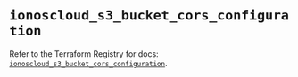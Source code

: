 # `ionoscloud_s3_bucket_cors_configuration`

Refer to the Terraform Registry for docs: [`ionoscloud_s3_bucket_cors_configuration`](https://registry.terraform.io/providers/ionos-cloud/ionoscloud/6.7.3/docs/resources/s3_bucket_cors_configuration).
